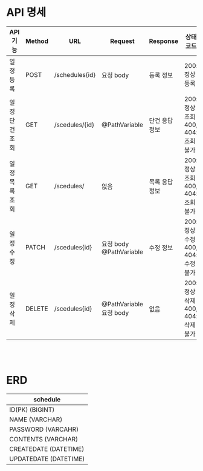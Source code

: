 # API 명세

|API기능|Method|URL|Request|Response|상태코드|
|------|---|---|---|---|---|
|일정 등록|POST|/schedules{id}|요청 body|등록 정보|200: 정상등록|
|일정 단건 조회|GET|/scedules/{id}|@PathVariable|단건 응답 정보|200: 정상조회 </br>400, 404: 조회불가|
|일정 목록 조회|GET|/scedules/|없음|목록 응답 정보|200: 정상조회</br>400, 404: 조회불가|
|일정 수정|PATCH|/scedules{id}|요청 body<br>@PathVariable|수정 정보|200: 정상수정</br>400, 404: 수정불가|
|일정 삭제|DELETE|/scedules{id}|@PathVariable<br>요청 body|없음|200: 정상삭제</br>400, 404: 삭제불가|

</br></br>

# ERD

| schedule              |
|-----------------------|
| ID(PK) (BIGINT)       |
| NAME (VARCHAR)        |
| PASSWORD (VARCAHR)    |
| CONTENTS (VARCHAR)    |
| CREATEDATE (DATETIME) |
| UPDATEDATE (DATETIME) |
